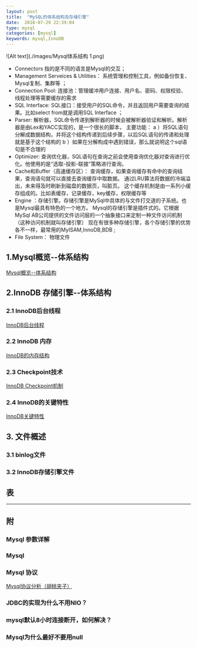 ```yaml
---
layout: post
title:  "MySQL的体系结构及存储引擎"
date:  2018-07-29 22:39:04
type: mysql
categories: [mysql]
keywords: mysql,InnoDB
---
```

![Alt text](./images/Mysql体系结构 1.png)

- Connectors 指的是不同的语言是Mysql的交互；
- Management Serveices & Utilities： 系统管理和控制工具，例如备份恢复、Mysql复制、集群等 ；
- Connection Pool: 连接池：管理缓冲用户连接、用户名、密码、权限校验、线程处理等需要缓存的需求 
- SQL Interface: SQL接口：接受用户的SQL命令，并且返回用户需要查询的结果。比如select from就是调用SQL Interface ；
- Parser: 解析器，SQL命令传递到解析器的时候会被解析器验证和解析。解析器是由Lex和YACC实现的，是一个很长的脚本， 主要功能： 
a ）将SQL语句分解成数据结构，并将这个结构传递到后续步骤，以后SQL语句的传递和处理就是基于这个结构的 
b ）如果在分解构成中遇到错误，那么就说明这个sql语句是不合理的 
- Optimizer: 查询优化器，SQL语句在查询之前会使用查询优化器对查询进行优化。他使用的是“选取-投影-联接”策略进行查询。 
- Cache和Buffer（高速缓存区）： 查询缓存，如果查询缓存有命中的查询结果，查询语句就可以直接去查询缓存中取数据。 
通过LRU算法将数据的冷端溢出，未来得及时刷新到磁盘的数据页，叫脏页。 
这个缓存机制是由一系列小缓存组成的。比如表缓存，记录缓存，key缓存，权限缓存等 
- Engine ：存储引擎。存储引擎是MySql中具体的与文件打交道的子系统。也是Mysql最具有特色的一个地方。 
Mysql的存储引擎是插件式的。它根据MySql AB公司提供的文件访问层的一个抽象接口来定制一种文件访问机制（这种访问机制就叫存储引擎） 
现在有很多种存储引擎，各个存储引擎的优势各不一样，最常用的MyISAM,InnoDB,BDB ;
- File System： 物理文件

## 1.Mysql概览--体系结构
[Mysql概览--体系结构](http://www.zhizus.com/2018-07-29-MySQL的体系结构及存储引擎.html)
## 2.InnoDB 存储引擎--体系结构
### 2.1 InnoDB后台线程
[InnoDB后台线程](http://www.zhizus.com/2018-07-29-InnoDB后台线程.html)
### 2.2 InnoDB 内存
[InnoDB的内存结构](http://www.zhizus.com/2018-07-29-InnoDB的内存结构.html)
### 2.3 Checkpoint技术
[InnoDB Checkpoint机制](http://www.zhizus.com/2018-07-29-InnoDB%20Checkpoint%E6%9C%BA%E5%88%B6.html)
### 2.4 InnoDB的关键特性
[InnoDB关键特性](http://www.zhizus.com/2018-07-29-InnoDB关键特性.html)

## 3. 文件概述
### 3.1 binlog文件
### 3.2 InnoDB存储引擎文件
## 表

----

## 附
### Mysql 参数详解

### Mysql 
### Mysql 协议
[Mysql协议分析（胡桃夹子）](http://hutaow.com/blog/2013/11/06/mysql-protocol-analysis/)
### JDBC的实现为什么不用NIO？
### mysql默认8小时连接断开，如何解决？
### Mysql为什么最好不要用null